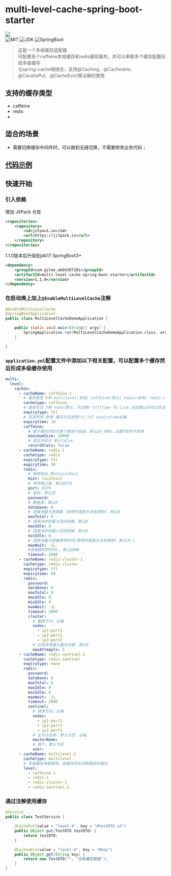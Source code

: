 # multi-level-cache-spring-boot-starter

[![](https://jitpack.io/v/com.gitee.wb04307201/multi-level-cache-spring-boot-starter.svg)](https://jitpack.io/#com.gitee.wb04307201/multi-level-cache-spring-boot-starter)  
![MIT](https://img.shields.io/badge/License-Apache2.0-blue.svg) ![JDK](https://img.shields.io/badge/JDK-17+-green.svg) ![SpringBoot](https://img.shields.io/badge/Srping%20Boot-3+-green.svg)

> 这是一个多级缓存适配器  
> 可配置多个caffeine本地缓存和redis缓存服务，并可以串联多个缓存配置形成多级缓存  
> 与spring-cache相结合，支持@Caching、@Cacheable、@CacahePut、@CacheEvict等注解的使用

## 支持的缓存类型
- caffeine
- redis
-
## 适合的场景
- 需要切换缓存中间件时，可以做到无缝切换，不需要修改业务代码；

## [代码示例](https://gitee.com/wb04307201/multi-level-cache-demo)

## 快速开始
### 引入依赖
增加 JitPack 仓库
```xml
<repositories>
    <repository>
        <id>jitpack.io</id>
        <url>https://jitpack.io</url>
    </repository>
</repositories>
```
1.1.0版本后升级到jdk17 SpringBoot3+
```xml
<dependency>
    <groupId>com.gitee.wb04307201</groupId>
    <artifactId>multi-level-cache-spring-boot-starter</artifactId>
    <version>1.1.0</version>
</dependency>
```

### 在启动类上加上`@EnableMultiLevelCache`注解
```java
@EnableMultiLevelCache
@SpringBootApplication
public class MultiLevelCacheDemoApplication {

    public static void main(String[] args) {
        SpringApplication.run(MultiLevelCacheDemoApplication.class, args);
    }

}
```

### `application.yml`配置文件中添加以下相关配置，可以配置多个缓存然后形成多级缓存使用
```yaml
multi:
  level:
    caches:
      - cacheName: caffeine-1
        # 缓存类型 5种 multilevel(多级) caffeine(默认) redis(单例) redis-cluster(集群) redis-sentinel(哨兵)
        cachetype: caffeine
        # 缓存方式 3种 none(默认，不过期) ttl(Time To Live,自创建以后可以存活的时间) tti(Time To Idle,自最后一次被使用以后可以存活的时间)
        expirytype: ttl
        # 存活时间 秒级 缓存方式选择tti,ttl expirytime必输
        expirytime: 10
        caffeine:
          # 基于缓存内的元素个数进行驱逐，默认10_000L,设置为0则不启用
          maximumSize: 10000
          # 是否开统计 默认false
          recordStats: false
      - cacheName: redis-1
        cachetype: redis
        expirytype: ttl
        expirytime: 30
        redis:
          # 单例地址,默认localhost
          host: localhost
          # 单例端口路，默认6379
          port: 6379
          # 密码，默认空
          password:
          # 数据库，默认0
          database: 0
          # 连接池最大连接数（使用负值表示没有限制），默认8
          maxTotal: 8
          # 连接池中的最大空闲连接，默认8
          maxIdle: 8
          # 连接池中的最小空闲连接，默认0
          minIdle: 0
          # 连接池最大阻塞等待时间(使用负值表示没有限制) 默认为-1
          maxWait: -1L
          #连接超时的时间，，默认2000
          timeout: 2000
      - cacheName: redis-cluster-1
        cachetype: redis-cluster
        expirytype: ttl
        expirytime: 60
        redis:
          password:
          database: 0
          maxTotal: 8
          maxIdle: 8
          minIdle: 0
          maxWait: -1L
          timeout: 2000
          cluster:
            # 集群节点，必输
            nodes:
              - ip1:port1
              - ip2:port2
              - ip3:port3
            # 出现异常最大重试次数，默认5
            maxAttempts: 5
      - cacheName: redis-sentinel-1
        cachetype: redis-sentinel
        expirytype: none
        redis:
          password:
          database: 0
          maxTotal: 8
          maxIdle: 8
          minIdle: 0
          maxWait: -1L
          timeout: 2000
          sentinel:
            # 烧饼节点，必输
            nodes:
              - ip1:port1
              - ip2:port2
              - ip3:port3
            # 主节点名称，默认为空，必输
            masterName:
            # 用户，默认为空
            user:
      - cacheName: multilevel-1
        cachetype: multilevel
        # 多级缓存串联顺序，取缓存时先读取靠前的缓存
        level:
          - caffeine-1
          - redis-1
          - redis-cluster-1
          - redis-sentinel-1
```

### 通过注解使用缓存
```java
@Service
public class TestService {

    @CachePut(value = "level-4", key = "#testDTO.id")
    public Object put(TestDTO testDTO) {
        return testDTO;
    }

    @Cacheable(value = "level-4", key = "#key")
    public Object get(String key) {
        return new TestDTO("", "没有缓存数据");
    }
}
```